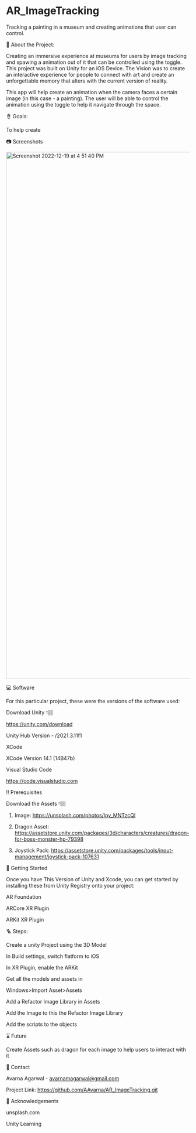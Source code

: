 # AR_ImageTracking
Tracking a painting in a museum and creating animations that user can control. 

🌟 About the Project:

Creating an immersive experience at museums for users by image tracking and spawing a animation out of it that can be controlled using the toggle. This project was built on Unity for an iOS Device. The Vision was to create an interactive experience for people to connect with art and create an unforgettable memory that alters with the current version of reality. 

This app will help create an animation when the camera faces a certain image (in this case - a painting). The user will be able to control the animation using the toggle to help it navigate through the space. 


🪘 Goals:

To help create 


📷 Screenshots

<img width="1440" alt="Screenshot 2022-12-19 at 4 51 40 PM" src="https://user-images.githubusercontent.com/98624595/208531452-96ff0f9e-07c3-4fd7-9916-8ddade0a52f8.png">


💻  Software

For this particular project, these were the versions of the software used:

Download Unity 👇🏽

https://unity.com/download

Unity Hub Version - /2021.3.11f1


XCode

XCode Version 14.1 (14B47b)


Visual Studio Code

https://code.visualstudio.com


‼️ Prerequisites
 
Download the Assets 👇🏽

1) Image:
https://unsplash.com/photos/Ipv_MNTzcQI

2) Dragon Asset:
https://assetstore.unity.com/packages/3d/characters/creatures/dragon-for-boss-monster-hp-79398

3) Joystick Pack:
https://assetstore.unity.com/packages/tools/input-management/joystick-pack-107631


🧰 Getting Started

Once you have This Version of Unity and Xcode, you can get started by installing these from Unity Registry onto your project:


AR Foundation

ARCore XR Plugin

ARKit XR Plugin


🪜 Steps:

Create a unity Project using the 3D Model

In Build settings, switch flatform to iOS

In XR Plugin, enable the ARKit

Get all the models and assets in

Windows>Import Asset>Assets

Add a Refactor Image Library in Assets

Add the Image to this the Refactor Image Library

Add the scripts to the objects


⌛ Future

Create Assets such as dragon for each image to help users to interact with it 



🤝 Contact

Avarna Agarwal - avarnamagarwal@gmail.com

Project Link: https://github.com/AAvarna/AR_ImageTracking.git


💎 Acknowledgements

unsplash.com

Unity Learning

